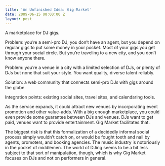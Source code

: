 ```yaml
---
title: 'An Unfinished Idea: Gig Market'
date: 2009-06-15 00:00:00 Z
layout: post
---
```





A marketplace for DJ gigs.

Problem: you’re a semi-pro DJ; you don’t have an agent, but you depend on regular gigs to put some money in your pocket. Most of your gigs you get through your social circle. But you’re traveling to a new city, and you don’t know anyone there.

Problem: you’re a venue in a city with a limited selection of DJs, or plenty of DJs but none that suit your style. You want quality, diverse talent reliably.

Solution: a web community that connects semi-pro DJs with gigs around the globe.

Integration points: existing social sites, travel sites, and calendaring tools.

As the service expands, it could attract new venues by incorporating event promotion and other value-adds. With a big enough marketplace, you could even provide some guarantee between DJs and venues. DJs want to get paid, venues want to provide entertainment. Gig Market facilitates that.

The biggest risk is that this formalization of a decidedly informal social process simply wouldn’t catch on, or would be fought tooth and nail by agents, promoters, and booking agencies. The music industry is notoriously in the pocket of middlemen. The world of DJing seems to be a bit less subject to that sort of manipulation, though, which is why Gig Market focuses on DJs and not on performers in general.

